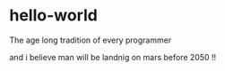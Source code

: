 # hello-world

The age long tradition of every programmer

and i believe man will be landnig on mars before 2050
!!
